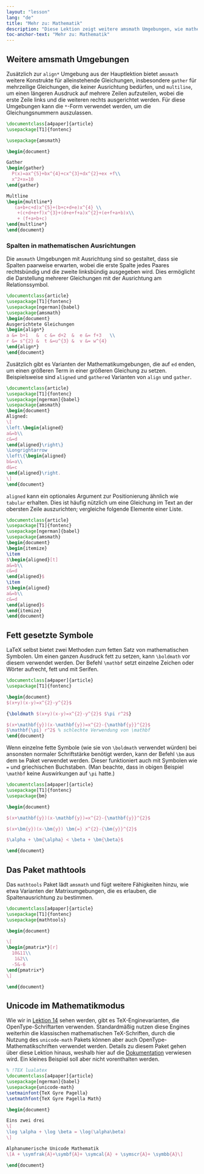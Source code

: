 ```yaml
---
layout: "lesson"
lang: "de"
title: "Mehr zu: Mathematik"
description: "Diese Lektion zeigt weitere amsmath Umgebungen, wie mathematische Inhalte fett gesetzt werden können, das Erweiterungspaket mathtools und die Verwendung von Unicode-Eingaben im Mathematikmodus"
toc-anchor-text: "Mehr zu: Mathematik"
---
```


## Weitere amsmath Umgebungen

Zusätzlich zur `align*` Umgebung aus der Hauptlektion bietet `amsmath` weitere
Konstrukte für alleinstehende Gleichungen, insbesondere `gather` für mehrzeilige
Gleichungen, die keiner Ausrichtung bedürfen, und `multiline`, um einen längeren
Ausdruck auf mehrere Zeilen aufzuteilen, wobei die erste Zeile links
und die weiteren rechts ausgerichtet werden. Für diese Umgebungen kann die
`*`-Form verwendet werden, um die Gleichungsnummern auszulassen.

```latex
\documentclass[a4paper]{article}
\usepackage[T1]{fontenc}

\usepackage{amsmath}

\begin{document}

Gather
\begin{gather}
  P(x)=ax^{5}+bx^{4}+cx^{3}+dx^{2}+ex +f\\
  x^2+x=10
\end{gather}

Multline
\begin{multline*}
   (a+b+c+d)x^{5}+(b+c+d+e)x^{4} \\
    +(c+d+e+f)x^{3}+(d+e+f+a)x^{2}+(e+f+a+b)x\\
    + (f+a+b+c)
\end{multline*}
\end{document}
```

### Spalten in mathematischen Ausrichtungen

Die `amsmath` Umgebungen mit Ausrichtung sind so gestaltet, dass sie Spalten
paarweise erwarten, wobei die erste Spalte jedes Paares rechtsbündig und die
zweite linksbündig ausgegeben wird. Dies ermöglicht die Darstellung mehrerer
Gleichungen mit der Ausrichtung am Relationssymbol.


```latex
\documentclass{article}
\usepackage[T1]{fontenc}
\usepackage[ngerman]{babel}
\usepackage{amsmath}
\begin{document}
Ausgerichtete Gleichungen
\begin{align*}
a &= b+1   &  c &= d+2  &  e &= f+3   \\
r &= s^{2} &  t &=u^{3} &  v &= w^{4}
\end{align*}
\end{document}
```

Zusätzlich gibt es Varianten der Mathematikumgebungen, die auf `ed` enden, um
einen größeren Term in einer größeren Gleichung zu setzen. Beispielsweise sind
`aligned` und `gathered` Varianten von `align` und `gather`.

```latex
\documentclass{article}
\usepackage[T1]{fontenc}
\usepackage[ngerman]{babel}
\usepackage{amsmath}
\begin{document}
Aligned:
\[
\left.\begin{aligned}
a&=b\\
c&=d
\end{aligned}\right\}
\Longrightarrow
\left\{\begin{aligned}
b&=a\\
d&=c
\end{aligned}\right.
\]
\end{document}
```

`aligned` kann ein optionales Argument zur Positionierung ähnlich wie `tabular`
erhalten. Dies ist häufig nützlich um eine Gleichung im Text an der obersten
Zeile auszurichten; vergleiche folgende Elemente einer Liste.


```latex
\documentclass{article}
\usepackage[T1]{fontenc}
\usepackage[ngerman]{babel}
\usepackage{amsmath}
\begin{document}
\begin{itemize}
\item 
$\begin{aligned}[t]
a&=b\\
c&=d
\end{aligned}$
\item 
$\begin{aligned}
a&=b\\
c&=d
\end{aligned}$
\end{itemize}
\end{document}
```

## Fett gesetzte Symbole

LaTeX selbst bietet zwei Methoden zum fetten Satz von mathematischen Symbolen.
Um einen ganzen Ausdruck fett zu setzen, kann `\boldmath` vor diesem verwendet
werden. Der Befehl `\mathbf` setzt einzelne Zeichen oder Wörter aufrecht, fett
und mit Serifen.

```latex
\documentclass[a4paper]{article}
\usepackage[T1]{fontenc}

\begin{document}
$(x+y)(x-y)=x^{2}-y^{2}$

{\boldmath $(x+y)(x-y)=x^{2}-y^{2}$ $\pi r^2$}

$(x+\mathbf{y})(x-\mathbf{y})=x^{2}-{\mathbf{y}}^{2}$
$\mathbf{\pi} r^2$ % schlechte Verwendung von \mathbf
\end{document}
```

Wenn einzelne fette Symbole (wie sie von `\boldmath` verwendet würden) bei
ansonsten normaler Schriftstärke benötigt werden, kann der Befehl `\bm` aus dem
`bm` Paket verwendet werden. Dieser funktioniert auch mit Symbolen wie `=` und
griechischen Buchstaben. (Man beachte, dass in obigen Beispiel `\mathbf` keine
Auswirkungen auf `\pi` hatte.)

```latex
\documentclass[a4paper]{article}
\usepackage[T1]{fontenc}
\usepackage{bm}

\begin{document}

$(x+\mathbf{y})(x-\mathbf{y})=x^{2}-{\mathbf{y}}^{2}$

$(x+\bm{y})(x-\bm{y}) \bm{=} x^{2}-{\bm{y}}^{2}$

$\alpha + \bm{\alpha} < \beta + \bm{\beta}$

\end{document}
```

## Das Paket mathtools

Das `mathtools` Paket lädt `amsmath` und fügt weitere Fähigkeiten hinzu, wie
etwa Varianten der Matrixumgebungen, die es erlauben, die Spaltenausrichtung zu
bestimmen.

```latex
\documentclass[a4paper]{article}
\usepackage[T1]{fontenc}
\usepackage{mathtools}

\begin{document}

\[
\begin{pmatrix*}[r]
  10&11\\
   1&2\\
  -5&-6
\end{pmatrix*}
\]

\end{document}
```

## Unicode im Mathematikmodus

Wie wir in [Lektion 14](lesson-14) sehen werden, gibt es TeX-Enginevarianten,
die OpenType-Schriftarten verwenden. Standardmäßig nutzen diese Engines
weiterhin die klassischen mathematischen TeX-Schriften, durch die Nutzung des
`unicode-math` Pakets können aber auch OpenType-Mathematikschriften verwendet
werden. Details zu diesem Paket gehen über diese Lektion hinaus, weshalb hier
auf die [Dokumentation](https://texdoc.org/pkg/unicode-math) verwiesen wird. Ein
kleines Beispiel soll aber nicht vorenthalten werden.

```latex
% !TEX lualatex
\documentclass[a4paper]{article}
\usepackage[ngerman]{babel}
\usepackage{unicode-math}
\setmainfont{TeX Gyre Pagella}
\setmathfont{TeX Gyre Pagella Math}

\begin{document}

Eins zwei drei
\[
\log \alpha + \log \beta = \log(\alpha\beta)
\]

Alphanumerische Unicode Mathematik
\[A + \symfrak{A}+\symbf{A}+ \symcal{A} + \symscr{A}+ \symbb{A}\]

\end{document}
```
